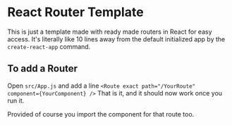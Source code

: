 # React Router Template

This is just a template made with ready made routers in React for easy access.
It's literally like 10 lines away from the default initialized app by the `create-react-app` command.

## To add a Router

Open `src/App.js` and add a line `<Route exact path="/YourRoute" component={YourComponent} />`
That is it, and it should now work once you run it.

Provided of course you import the component for that route too.
